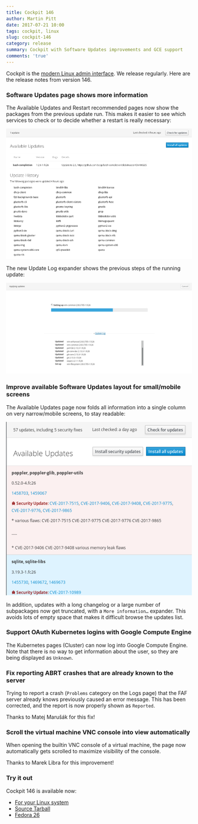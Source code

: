 ```yaml
---
title: Cockpit 146
author: Martin Pitt
date: 2017-07-21 10:00
tags: cockpit, linux
slug: cockpit-146
category: release
summary: Cockpit with Software Updates improvements and GCE support
comments: 'true'
---
```


Cockpit is the [modern Linux admin interface](http://cockpit-project.org/). We release regularly.
Here are the release notes from version 146.

### Software Updates page shows more information

The Available Updates and Restart recommended pages now show the packages
from the previous update run. This makes it easier to see which services to
check or to decide whether a restart is really necessary:

![Update History](/images/updates-history.png)

The new Update Log expander shows the previous steps of the running update:

![Update Log](/images/updates-live-log.png)

### Improve available Software Updates layout for small/mobile screens

The Available Updates page now folds all information into a single column on
very narrow/mobile screens, to stay readable:

![Narrow Updates Page](/images/updates-narrow.png)

In addition, updates with a long changelog or a large number of subpackages now
get truncated, with a `More information…` expander. This avoids lots of empty
space that makes it difficult browse the updates list.

### Support OAuth Kubernetes logins with Google Compute Engine

The Kubernetes pages (Cluster) can now log into Google Compute Engine. Note
that there is no way to get information about the user, so they are being
displayed as `Unknown`.

### Fix reporting ABRT crashes that are already known to the server

Trying to report a crash (`Problems` category on the Logs page) that the FAF
server already knows previously caused an error message. This has been
corrected, and the report is now properly shown as `Reported`.

Thanks to Matej Marušák for this fix!

### Scroll the virtual machine VNC console into view automatically

When opening the builtin VNC console of a virtual machine, the page now
automatically gets scrolled to maximize visibility of the console.

Thanks to Marek Libra for this improvement!

### Try it out

Cockpit 146 is available now:

 * [For your Linux system](http://cockpit-project.org/running.html)
 * [Source Tarball](https://github.com/cockpit-project/cockpit/releases/tag/146)
 * [Fedora 26](https://bodhi.fedoraproject.org/updates/cockpit-146-1.fc26)

